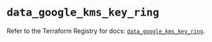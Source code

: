# `data_google_kms_key_ring`

Refer to the Terraform Registry for docs: [`data_google_kms_key_ring`](https://registry.terraform.io/providers/hashicorp/google-beta/5.40.0/docs/data-sources/google_kms_key_ring).
